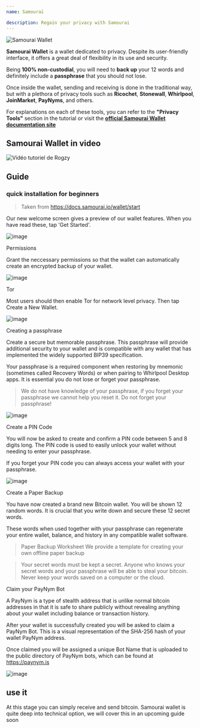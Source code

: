 ```yaml
---
name: Samouraï

description: Regain your privacy with Samourai
---
```


![Samourai Wallet](assets/cover.jpeg)

**Samourai Wallet** is a wallet dedicated to privacy. Despite its user-friendly interface, it offers a great deal of flexibility in its use and security.

Being **100% non-custodial**, you will need to **back up** your 12 words and definitely include a **passphrase** that you should not lose.

Once inside the wallet, sending and receiving is done in the traditional way, but with a plethora of privacy tools such as **Ricochet**, **Stonewall**, **Whirlpool**, **JoinMarket**, **PayNyms**, and others.

For explanations on each of these tools, you can refer to the **"Privacy Tools"** section in the tutorial or visit the [**official Samourai Wallet documentation site**](https://docs.samourai.io/)

## Samourai Wallet in video

![Vidéo tutoriel de Rogzy](https://youtu.be/ajs1a8m76TI)

## Guide

### quick installation for beginners

> Taken from https://docs.samourai.io/wallet/start

Our new welcome screen gives a preview of our wallet features. When you have read these, tap 'Get Started'.

![image](assets/1.png)

Permissions

Grant the neccessary permissions so that the wallet can automatically create an encrypted backup of your wallet.

![image](assets/2.png)

Tor

Most users should then enable Tor for network level privacy. Then tap Create a New Wallet.

![image](assets/3.png)

Creating a passphrase

Create a secure but memorable passphrase. This passphrase will provide additional security to your wallet and is compatible with any wallet that has implemented the widely supported BIP39 specification.

Your passphrase is a required component when restoring by mnemonic (sometimes called Recovery Words) or when pairing to Whirlpool Desktop apps. It is essential you do not lose or forget your passphrase.

> We do not have knowledge of your passphrase, if you forget your passphrase we cannot help you reset it.
> Do not forget your passphrase!

![image](assets/4.png)

Create a PIN Code

You will now be asked to create and confirm a PIN code between 5 and 8 digits long. The PIN code is used to easily unlock your wallet without needing to enter your passphrase.

If you forget your PIN code you can always access your wallet with your passphrase.

![image](assets/5.png)

Create a Paper Backup

You have now created a brand new Bitcoin wallet. You will be shown 12 random words. It is crucial that you write down and secure these 12 secret words.

These words when used together with your passphrase can regenerate your entire wallet, balance, and history in any compatible wallet software.

> Paper Backup Worksheet We provide a template for creating your own offline paper backup

> Your secret words must be kept a secret. Anyone who knows your secret words and your passphrase will be able to steal your bitcoin. Never keep your words saved on a computer or the cloud.

Claim your PayNym Bot

A PayNym is a type of stealth address that is unlike normal bitcoin addresses in that it is safe to share publicly without revealing anything about your wallet including balance or transaction history.

After your wallet is successfully created you will be asked to claim a PayNym Bot. This is a visual representation of the SHA-256 hash of your wallet PayNym address.

Once claimed you will be assigned a unique Bot Name that is uploaded to the public directory of PayNym bots, which can be found at https://paynym.is

![image](assets/6.png)

## use it

At this stage you can simply receive and send bitcoin. Samourai wallet is quite deep into technical option, we will cover this in an upcoming guide soon
